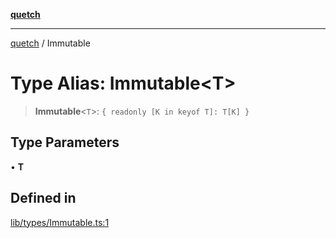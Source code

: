[**quetch**](../README.md)

***

[quetch](../README.md) / Immutable

# Type Alias: Immutable\<T\>

> **Immutable**\<`T`\>: `{ readonly [K in keyof T]: T[K] }`

## Type Parameters

• **T**

## Defined in

[lib/types/Immutable.ts:1](https://github.com/nevoland/quetch/blob/daab7d5db71d61e74901886a2473b07ec4e9fc05/lib/types/Immutable.ts#L1)
